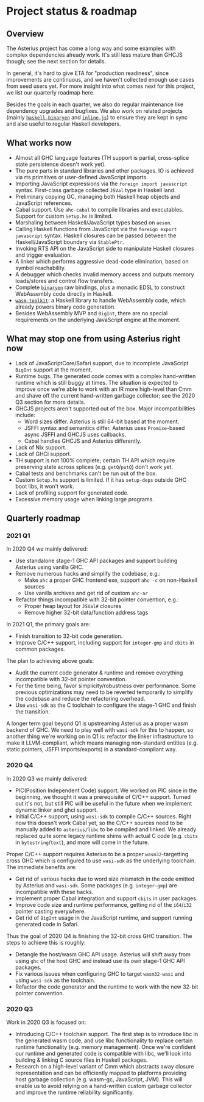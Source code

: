 # Project status & roadmap

## Overview

The Asterius project has come a long way and some examples with complex
dependencies already work. It's still less mature than GHCJS though; see the next
section for details.

In general, it's hard to give ETA for "production readiness", since improvements
are continuous, and we haven't collected enough use cases from seed users yet.
For more insight into what comes next for this project, we list our quarterly
roadmap here.

Besides the goals in each quarter, we also do regular maintenance like
dependency upgrades and bugfixes. We also work on related projects (mainly
[`haskell-binaryen`](https://github.com/tweag/haskell-binaryen) and
[`inline-js`](https://github.com/tweag/inline-js)) to ensure they are kept in
sync and also useful to regular Haskell developers.

## What works now

- Almost all GHC language features (TH support is partial, cross-splice state
  persistence doesn't work yet).
- The pure parts in standard libraries and other packages. IO is achieved via
  rts primitives or user-defined JavaScript imports.
- Importing JavaScript expressions via the `foreign import javascript` syntax.
  First-class garbage collected `JSVal` type in Haskell land.
- Preliminary copying GC, managing both Haskell heap objects and JavaScript
  references.
- Cabal support. Use `ahc-cabal` to compile libraries and executables. Support
  for custom `Setup.hs` is limited.
- Marshaling between Haskell/JavaScript types based on `aeson`.
- Calling Haskell functions from JavaScript via the `foreign export javascript`
  syntax. Haskell closures can be passed between the Haskell/JavaScript boundary
  via `StablePtr`.
- Invoking RTS API on the JavaScript side to manipulate Haskell closures and
  trigger evaluation.
- A linker which performs aggressive dead-code elimination, based on symbol
  reachability.
- A debugger which checks invalid memory access and outputs memory loads/stores
  and control flow transfers.
- Complete [`binaryen`](https://github.com/WebAssembly/binaryen) raw bindings,
  plus a monadic EDSL to construct WebAssembly code directly in Haskell.
- [`wasm-toolkit`](https://github.com/tweag/asterius/tree/master/wasm-toolkit):
  a Haskell library to handle WebAssembly code, which already powers binary code
  generation.
- Besides WebAssembly MVP and `BigInt`, there are no special requirements on
  the underlying JavaScript engine at the moment.

## What may stop one from using Asterius right now

- Lack of JavaScriptCore/Safari support, due to incomplete JavaScript `BigInt`
  support at the moment.
- Runtime bugs. The generated code comes with a complex hand-written runtime
  which is still buggy at times. The situation is expected to improve once we're
  able to work with an IR more high-level than Cmm and shave off the current
  hand-written garbage collector; see the 2020 Q3 section for more details.
- GHCJS projects aren't supported out of the box. Major incompatibilities
  include:
  - Word sizes differ. Asterius is still 64-bit based at the moment.
  - JSFFI syntax and semantics differ. Asterius uses `Promise`-based async JSFFI
    and GHCJS uses callbacks.
  - Cabal handles GHCJS and Asterius differently.
- Lack of Nix support.
- Lack of GHCi support.
- TH support is not 100% complete; certain TH API which require preserving state
  across splices (e.g. `getQ`/`putQ`) don't work yet.
- Cabal tests and benchmarks can't be run out of the box.
- Custom `Setup.hs` support is limited. If it has `setup-deps` outside GHC boot
  libs, it won't work.
- Lack of profiling support for generated code.
- Excessive memory usage when linking large programs.

## Quarterly roadmap

### 2021 Q1

In 2020 Q4 we mainly delivered:

- Use standalone stage-1 GHC API packages and support building Asterius using
  vanilla GHC.
- Remove numerous hacks and simplify the codebase, e.g.:
  - Make `ahc` a proper GHC frontend exe, support `ahc -c` on non-Haskell
    sources
  - Use vanilla archives and get rid of custom `ahc-ar`
- Refactor things incompatible with 32-bit pointer convention, e.g.:
  - Proper heap layout for `JSVal#` closures
  - Remove higher 32-bit data/function address tags

In 2021 Q1, the primary goals are:

- Finish transition to 32-bit code generation.
- Improve C/C++ support, including support for `integer-gmp` and `cbits` in
  common packages.

The plan to achieving above goals:

- Audit the current code generator & runtime and remove everything incompatible
  with 32-bit pointer convention.
- For the time being, favor simplicity/robustness over performance. Some
  previous optimizations may need to be reverted temporarily to simplify the
  codebase and reduce the refactoring overhead.
- Use `wasi-sdk` as the C toolchain to configure the stage-1 GHC and finish the
  transition.

A longer term goal beyond Q1 is upstreaming Asterius as a proper wasm backend of
GHC. We need to play well with `wasi-sdk` for this to happen, so another thing
we're working on in Q1 is: refactor the linker infrastructure to make it
LLVM-compliant, which means managing non-standard entities (e.g. static
pointers, JSFFI imports/exports) in a standard-compliant way.

### 2020 Q4

In 2020 Q3 we mainly delivered:

- PIC(Position Independent Code) support. We worked on PIC since in the
  beginning, we thought it was a prerequisite of C/C++ support. Turned out it's
  not, but still PIC will be useful in the future when we implement dynamic
  linker and ghci support.
- Initial C/C++ support, using `wasi-sdk` to compile C/C++ sources. Right now
  this doesn't work Cabal yet, so the C/C++ sources need to be manually added to
  `asterius/libc` to be compiled and linked. We already replaced quite some
  legacy runtime shims with actual C code (e.g. `cbits` in `bytestring`/`text`),
  and more will come in the future.

Proper C/C++ support requires Asterius to be a proper `wasm32`-targetting cross
GHC which is configured to use `wasi-sdk` as the underlying toolchain. The
immediate benefits are:

- Get rid of various hacks due to word size mismatch in the code emitted by
  Asterius and `wasi-sdk`. Some packages (e.g. `integer-gmp`) are incompatible
  with these hacks.
- Implement proper Cabal integration and support `cbits` in user packages.
- Improve code size and runtime performance, getting rid of the `i64`/`i32`
  pointer casting everywhere.
- Get rid of `BigInt` usage in the JavaScript runtime, and support running
  generated code in Safari.

Thus the goal of 2020 Q4 is finishing the 32-bit cross GHC transition. The steps
to achieve this is roughly:

- Detangle the host/wasm GHC API usage. Asterius will shift away from using
  `ghc` of the host GHC and instead use its own stage-1 GHC API packages.
- Fix various issues when configuring GHC to target `wasm32-wasi` and using
  `wasi-sdk` as the toolchain.
- Refactor the code generator and the runtime to work with the new 32-bit
  pointer convention.

### 2020 Q3

Work in 2020 Q3 is focused on:

- Introducing C/C++ toolchain support. The first step is to introduce libc in
  the generated wasm code, and use libc functionality to replace certain runtime
  functionality (e.g. memory management). Once we're confident our runtime and
  generated code is compatible with libc, we'll look into building & linking C
  source files in Haskell packages.
- Research on a high-level variant of Cmm which abstracts away closure
  representation and can be efficiently mapped to platforms providing host
  garbage collection (e.g. wasm-gc, JavaScript, JVM). This will enable us to
  avoid relying on a hand-written custom garbage collector and improve the
  runtime reliability significantly.
